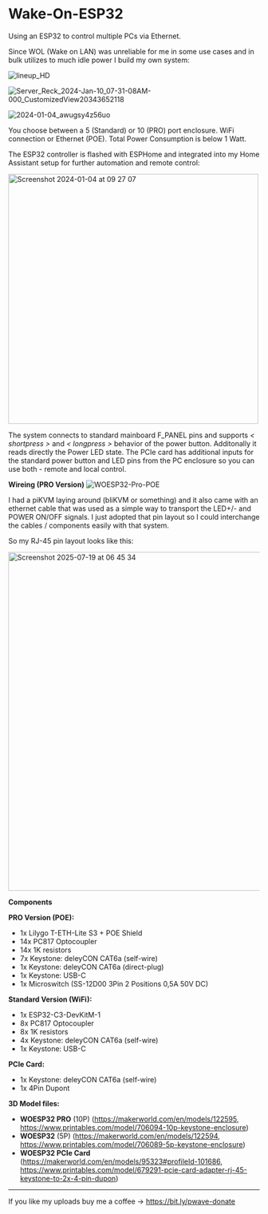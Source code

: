 # Wake-On-ESP32
Using an ESP32 to control multiple PCs via Ethernet.

Since WOL (Wake on LAN) was unreliable for me in some use cases and in bulk utilizes to much idle power I build my own system:

![lineup_HD](https://github.com/pixelwave/Wake-On-ESP32/assets/19491804/33a46f0b-b632-4d54-8717-afaebc8437ef)

![Server_Reck_2024-Jan-10_07-31-08AM-000_CustomizedView20343652118](https://github.com/pixelwave/Wake-On-ESP32/assets/19491804/bfc78bb4-148b-4e71-9d82-ec4dc23af22a)

![2024-01-04_awugsy4z56uo](https://github.com/pixelwave/Wake-On-ESP32/assets/19491804/fdf74cb2-8742-47aa-927e-fa609d6f9683)

You choose between a 5 (Standard) or 10 (PRO) port enclosure. WiFi connection or Ethernet (POE). Total Power Consumption is below 1 Watt.

The ESP32 controller is flashed with ESPHome and integrated into my Home Assistant setup for further automation and remote control:

<img width="501" alt="Screenshot 2024-01-04 at 09 27 07" src="https://github.com/pixelwave/Wake-On-ESP32/assets/19491804/090095f4-51db-453c-ae6c-5c5cf84123a4">

The system connects to standard mainboard F_PANEL pins and supports _< shortpress >_ and _< longpress >_ behavior of the power button. Additonally it reads directly the Power LED state. The PCIe card has additional inputs for the standard power button and LED pins from the PC enclosure so you can use both - remote and local control. 

**Wireing (PRO Version)**
![WOESP32-Pro-POE](https://github.com/pixelwave/Wake-On-ESP32/assets/19491804/a4989e78-f4bb-4191-9037-2a1411423622)

I had a piKVM laying around (bliKVM or something) and it also came with an ethernet cable that was used as a simple way to transport the LED+/- and POWER ON/OFF signals. I just adopted that pin layout so I could interchange the cables / components easily with that system.

So my RJ-45 pin layout looks like this:

<img width="601" height="679" alt="Screenshot 2025-07-19 at 06 45 34" src="https://github.com/user-attachments/assets/0ef46eb3-1f7a-44a0-aa38-10efe2fb31ab" />

**Components**

**PRO Version (POE):**
- 1x Lilygo T-ETH-Lite S3 + POE Shield
- 14x PC817 Optocoupler
- 14x 1K resistors
- 7x Keystone: deleyCON CAT6a (self-wire)
- 1x Keystone: deleyCON CAT6a (direct-plug)
- 1x Keystone: USB-C
- 1x Microswitch (SS-12D00 3Pin 2 Positions 0,5A 50V DC)

**Standard Version (WiFi):**
- 1x ESP32-C3-DevKitM-1
- 8x PC817 Optocoupler
- 8x 1K resistors
- 4x Keystone: deleyCON CAT6a (self-wire)
- 1x Keystone: USB-C

**PCIe Card:**
- 1x Keystone: deleyCON CAT6a (self-wire)
- 1x 4Pin Dupont
  
**3D Model files:**
- **WOESP32 PRO** (10P)
(https://makerworld.com/en/models/122595, https://www.printables.com/model/706094-10p-keystone-enclosure)
- **WOESP32** (5P)
(https://makerworld.com/en/models/122594, https://www.printables.com/model/706089-5p-keystone-enclosure)
- **WOESP32 PCIe Card**
(https://makerworld.com/en/models/95323#profileId-101686, https://www.printables.com/model/679291-pcie-card-adapter-rj-45-keystone-to-2x-4-pin-dupon)

_______
If you like my uploads buy me a coffee -> https://bit.ly/pwave-donate
